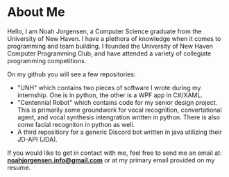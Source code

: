 # About Me

Hello, I am Noah Jorgensen, a Computer Science graduate from the University of New Haven. I have a plethora of knowledge when it comes to programming and team building. I founded the University of New Haven Computer Programming Club, and have attended a variety of collegiate programming competitions.

On my github you will see a few repositories:
- "UNH" which contains two pieces of software I wrote during my internship. One is in python, the other is a WPF app in C#/XAML.
- "Centennial Robot" which contains code for my senior design project. This is primarily some groundwork for vocal recognition, convertational agent, and vocal synthesis intengration written in python. There is also come facial recogniton in python as well.
- A third repositiory for a generic Discord bot written in java utilizing their JD-API (JDA).

If you would like to get in contact with me, feel free to send me an email at: **noahjorgensen.info@gmail.com** or at my primary email provided on my resume.
